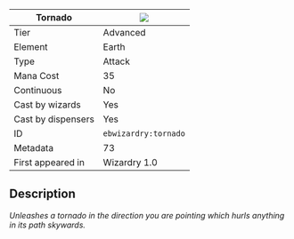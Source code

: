 | Tornado |![](https://github.com/Electroblob77/Wizardry/blob/1.12.2/src/main/resources/assets/ebwizardry/textures/spells/ebwizardry:tornado.png)|
|---|---|
| Tier | Advanced |
| Element | Earth |
| Type | Attack |
| Mana Cost | 35 |
| Continuous | No |
| Cast by wizards | Yes |
| Cast by dispensers | Yes |
| ID | `ebwizardry:tornado` |
| Metadata | 73 |
| First appeared in | Wizardry 1.0 |
## Description
_Unleashes a tornado in the direction you are pointing which hurls anything in its path skywards._
